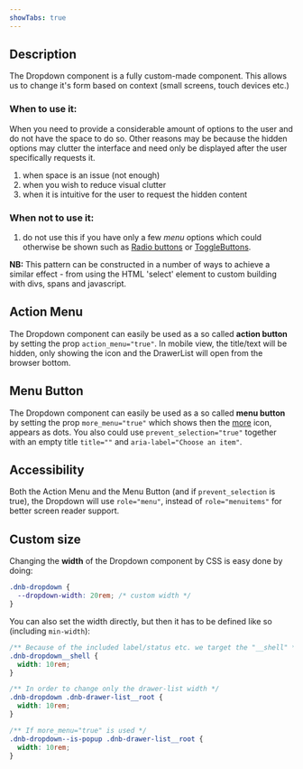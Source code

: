 ```yaml
---
showTabs: true
---
```


## Description

The Dropdown component is a fully custom-made component. This allows us to change it's form based on context (small screens, touch devices etc.)

### When to use it:

When you need to provide a considerable amount of options to the user and do not have the space to do so. Other reasons may be because the hidden options may clutter the interface and need only be displayed after the user specifically requests it.

1. when space is an issue (not enough)
1. when you wish to reduce visual clutter
1. when it is intuitive for the user to request the hidden content

### When not to use it:

1. do not use this if you have only a few _menu_ options which could otherwise be shown such as [Radio buttons](/uilib/components/radio) or [ToggleButtons](/uilib/components/toggle-button).

**NB:** This pattern can be constructed in a number of ways to achieve a similar effect - from using the HTML 'select' element to custom building with divs, spans and javascript.

## Action Menu

The Dropdown component can easily be used as a so called **action button** by setting the prop `action_menu="true"`. In mobile view, the title/text will be hidden, only showing the icon and the DrawerList will open from the browser bottom.

## Menu Button

The Dropdown component can easily be used as a so called **menu button** by setting the prop `more_menu="true"` which shows then the [more](/icons/primary#icon-more) icon, appears as dots. You also could use `prevent_selection="true"` together with an empty title `title=""` and `aria-label="Choose an item"`.

## Accessibility

Both the Action Menu and the Menu Button (and if `prevent_selection` is true), the Dropdown will use `role="menu"`, instead of `role="menuitems"` for better screen reader support.

## Custom size

Changing the **width** of the Dropdown component by CSS is easy done by doing:

```css
.dnb-dropdown {
  --dropdown-width: 20rem; /* custom width */
}
```

You can also set the width directly, but then it has to be defined like so (including `min-width`):

```css
/** Because of the included label/status etc. we target the "__shell" */
.dnb-dropdown__shell {
  width: 10rem;
}

/** In order to change only the drawer-list width */
.dnb-dropdown .dnb-drawer-list__root {
  width: 10rem;
}

/** If more_menu="true" is used */
.dnb-dropdown--is-popup .dnb-drawer-list__root {
  width: 10rem;
}
```
